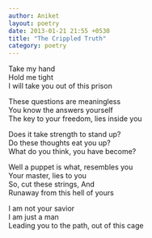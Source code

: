 ```yaml
---
author: Aniket
layout: poetry
date: 2013-01-21 21:55 +0530
title: "The Crippled Truth"
category: poetry
---
```


Take my hand<br/>
Hold me tight<br/>
I will take you out of this prison

These questions are meaningless<br/>
You know the answers yourself<br/>
The key to your freedom, lies inside you

Does it take strength to stand up?<br/>
Do these thoughts eat you up?<br/>
What do you think, you have become?

Well a puppet is what, resembles you<br/>
Your master, lies to you<br/>
So, cut these strings, And<br/>
Runaway from this hell of yours<br/>

I am not your savior<br/>
I am just a man<br/>
Leading you to the path, out of this cage
